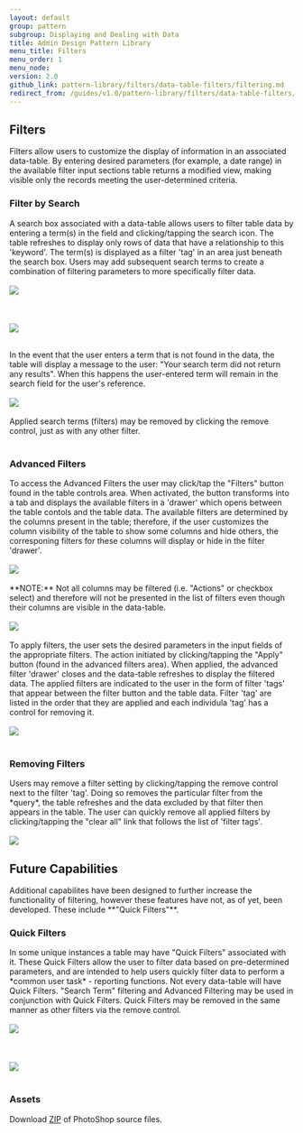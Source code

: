 ```yaml
---
layout: default
group: pattern
subgroup: Displaying and Dealing with Data
title: Admin Design Pattern Library
menu_title: Filters
menu_order: 1
menu_node:
version: 2.0
github_link: pattern-library/filters/data-table-filters/filtering.md
redirect_from: /guides/v1.0/pattern-library/filters/data-table-filters/filtering.html
---
```


## Filters
Filters allow users to customize the display of information in an associated data-table. By entering desired parameters (for example, a date range) in the available filter input sections table returns a modified view, making visible only the records meeting the user-determined criteria.

<h3 id="search">Filter by Search</h3>
A search box associated with a data-table allows users to filter table data by entering a term(s) in the field and clicking/tapping the search icon. The table refreshes to display only rows of data that have a relationship to this 'keyword'. The term(s) is displayed as a filter 'tag' in an area just beneath the search box. Users may add subsequent search terms to create a combination of filtering parameters to more specifically filter data.
<br />
<br />
<img src="img/keyword_1.png">
<br />
<br />
<br />
<br />
<img src="img/keyword_applied.png">
<br />
<br />

In the event that the user enters a term that is not found in the data, the table will display a message to the user: "Your search term did not return any results". When this happens the user-entered term will remain in the search field for the user's reference.
<br />
<br />
<img src="img/search_not-found.png">
<br />
<br />
Applied search terms (filters) may be removed by clicking the remove control, just as with any other filter. 
<br />
<br />

<h3 id="advanced">Advanced Filters</h3>
To access the Advanced Filters the user may click/tap the "Filters" button found in the table controls area. When activated, the button transforms into a tab and displays the available filters in a 'drawer' which opens between the table contols and the table data. The available filters are determined by the columns present in the table; therefore, if the user customizes the column visibility of the table to show some columns and hide others, the corresponing filters for these columns will display or hide in the filter 'drawer'.
<br />
<br />
<img src="img/filter_init.png">
<br />
<br /> 
**NOTE:** Not all columns may be filtered (i.e. "Actions" or checkbox select) and therefore will not be presented in the list of filters even though their columns are visible in the data-table.
<br />
<br />
<img src="img/filter_drawer.png">
<br />
<br />
To apply filters, the user sets the desired parameters in the input fields of the appropriate filters. The action initiated by clicking/tapping the "Apply" button (found in the advanced filters area). When applied, the advanced filter 'drawer' closes and the data-table refreshes to display the filtered data. The applied filters are indicated to the user in the form of filter 'tags' that appear between the filter button and the table data. Filter 'tag' are listed in the order that they are applied and each individula 'tag' has a control for removing it.
<br />
<br />
<img src="img/filter_applied.png">
<br />
<br />

<h3 id="remove">Removing Filters</h3>
Users may remove a filter setting by clicking/tapping the remove control next to the filter 'tag'. Doing so removes the particular filter from the *query*, the table refreshes and the data excluded by that filter then appears in the table. The user can quickly remove all applied filters by clicking/tapping the "clear all" link that follows the list of 'filter tags'.
<br />
<br />
<img src="img/filter_remove.png">

<h2>Future Capabilities</h2>
Additional capabilites have been designed to further increase the functionality of filtering, however these features have not, as of yet, been developed.  These include **"Quick Filters"**.


<h3 class="quick">Quick Filters</h3>
In some unique instances a table may have "Quick Filters" associated with it. These Quick Filters allow the user to filter data based on pre-determined parameters, and are intended to help users quickly filter data to perform a *common user task* - reporting functions. Not every data-table will have Quick Filters. "Search Term" filtering and Advanced Filtering may be used in conjunction with Quick Filters. Quick Filters may be removed in the same manner as other filters via the remove control.
<br />
<br />
<img src="img/quick-filter_1.png">
<br />
<br />
<br />
<br />
<img src="img/quick-filter_2.png">
<br />
<br />

<h3 id="assets">Assets</h3>
Download <a href="src/filter-data-table.zip">ZIP</a> of PhotoShop source files.
